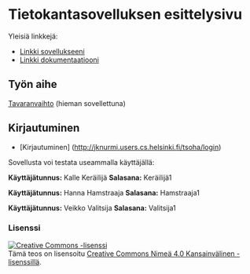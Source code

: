 # Tietokantasovelluksen esittelysivu

Yleisiä linkkejä:

* [Linkki sovellukseeni](http://jknurmi.users.cs.helsinki.fi/tsoha/)
* [Linkki dokumentaatiooni](https://github.com/OtterleyW/Tsoha-Bootstrap/blob/master/doc/dokumentaatio.pdf)

## Työn aihe

[Tavaranvaihto](http://advancedkittenry.github.io/suunnittelu_ja_tyoymparisto/aiheet/Tavaranvaihto.html) (hieman sovellettuna)

## Kirjautuminen

* [Kirjautuminen] (http://jknurmi.users.cs.helsinki.fi/tsoha/login)

Sovellusta voi testata useammalla käyttäjällä:

**Käyttäjätunnus:** Kalle Keräilijä
**Salasana:** Keräilijä1

**Käyttäjätunnus:** Hanna Hamstraaja
**Salasana:** Hamstraaja1
 
**Käyttäjätunnus:** Veikko Valitsija
**Salasana:** Valitsija1

### Lisenssi
<a rel="license" href="http://creativecommons.org/licenses/by/4.0/"><img alt="Creative Commons -lisenssi" style="border-width:0" src="https://i.creativecommons.org/l/by/4.0/88x31.png" /></a><br />Tämä teos on lisensoitu <a rel="license" href="http://creativecommons.org/licenses/by/4.0/">Creative Commons Nimeä 4.0 Kansainvälinen -lisenssillä</a>.
